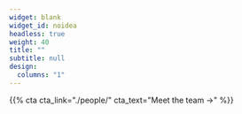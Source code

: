 ```yaml
---
widget: blank
widget_id: noidea
headless: true
weight: 40
title: ""
subtitle: null
design:
  columns: "1"
---
```


{{% cta cta_link="./people/" cta_text="Meet the team →" %}}
